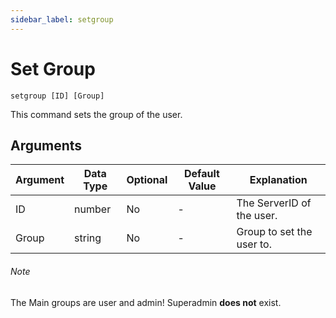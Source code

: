 ```yaml
---
sidebar_label: setgroup
---
```


# Set Group

```
setgroup [ID] [Group]
```

This command sets the group of the user.

## Arguments

| Argument   | Data Type | Optional | Default Value |       Explanation         |
|------------|-----------|----------|---------------|---------------------------|
| ID         | number    | No       | -             | The ServerID of the user. |
| Group      | string    | No       | -             | Group to set the user to. |

###### Note

The Main groups are user and admin! Superadmin **does not** exist.
